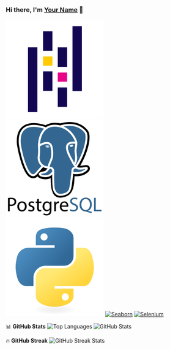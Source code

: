 ### Hi there, I'm [Your Name](https://github.com/YourGitHubUsername) 👋

[![Pandas](https://raw.githubusercontent.com/devicons/devicon/master/icons/pandas/pandas-original.svg)](https://pandas.pydata.org)
[![PostgreSQL](https://raw.githubusercontent.com/devicons/devicon/master/icons/postgresql/postgresql-original-wordmark.svg)](https://www.postgresql.org)
[![Python](https://raw.githubusercontent.com/devicons/devicon/master/icons/python/python-original.svg)](https://www.python.org)
[![Seaborn](https://seaborn.pydata.org/_images/logo-mark-lightbg.svg)](https://seaborn.pydata.org)
[![Selenium](https://raw.githubusercontent.com/detain/svg-logos/780f25886640cef088af994181646db2f6b1a3f8/svg/selenium-logo.svg)](https://www.selenium.dev)

📊 **GitHub Stats**
![Top Languages](https://github-readme-stats.vercel.app/api/top-langs/?username=vaibhav5694&show_icons=true&locale=en&layout=compact)
![GitHub Stats](https://github-readme-stats.vercel.app/api?username=vaibhav5694&show_icons=true&locale=en)

🔥 **GitHub Streak**
![GitHub Streak Stats](https://github-readme-streak-stats.herokuapp.com/?user=vaibhav5694)
